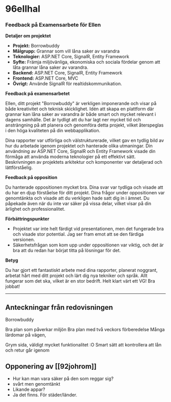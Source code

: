 # 96ellhal
### Feedback på Examensarbete för Ellen

**Detaljer om projektet**

- **Projekt:** Borrowbuddy
- **Målgrupp:** Grannar som vill låna saker av varandra 
- **Teknologier:** ASP.NET Core, SignalR, Entity Framework
- **Syfte:** Främja miljövänliga, ekonomiska och sociala fördelar genom att låta grannar låna saker av varandra. 
- **Backend:** ASP.NET Core, SignalR, Entity Framework 
- **Frontend:** ASP.NET Core, MVC
- **Övrigt:** Använde SignalR för realtidskommunikation. 

**Feedback på examensarbetet**

Ellen, ditt projekt "Borrowbuddy" är verkligen imponerande och visar på både kreativitet och teknisk skicklighet. Idén att skapa en plattform där grannar kan låna saker av varandra är både smart och mycket relevant i dagens samhälle. Det är tydligt att du har lagt ner mycket tid och ansträngning på att planera och genomföra detta projekt, vilket återspeglas i den höga kvaliteten på din webbapplikation.

Dina rapporter var utförliga och välstrukturerade, vilket gav en tydlig bild av hur du arbetade igenom projektet och hanterade olika utmaningar. Din användning av ASP.NET Core, SignalR och Entity Framework visade din förmåga att använda moderna teknologier på ett effektivt sätt. Beskrivningen av projektets arkitektur och komponenter var detaljerad och lättförståelig.

**Feedback på opposition**

Du hanterade oppositionen mycket bra. Dina svar var tydliga och visade att du har en djup förståelse för ditt projekt. Dina frågor under oppositionen var genomtänkta och visade att du verkligen hade satt dig in i ämnet. Du påpekade även när du inte var säker på vissa delar, vilket visar på din ärlighet och professionalitet.

**Förbättringspunkter**

- Projektet var inte helt färdigt vid presentationen, men det fungerade bra och visade stor potential. Jag ser fram emot att se den färdiga versionen.
- Säkerhetsfrågan som kom upp under oppositionen var viktig, och det är bra att du redan har börjat titta på lösningar för det.

**Betyg**

Du har gjort ett fantastiskt arbete med dina rapporter, planerat noggrant, arbetat hårt med ditt projekt och lärt dig nya tekniker och språk. Allt fungerar som det ska, vilket är en stor bedrift. Helt klart värt ett VG! Bra jobbat!


---


## Anteckningar från redovisningen

Borrowbuddy

Bra plan som påverkar miljön
Bra plan med två veckors förberedelse
Många lärdomar på vägen,

Grym sida, väldigt mycket funktionalitet :O
Smart sätt att kontrollera att lån och retur går igenom


## Opponering av [[92johrom]]

- Hur kan man vara säker på den som reggar sig?
- svårt men genomtänkt
- Likande appar?
- Ja det finns. För städer/länder.